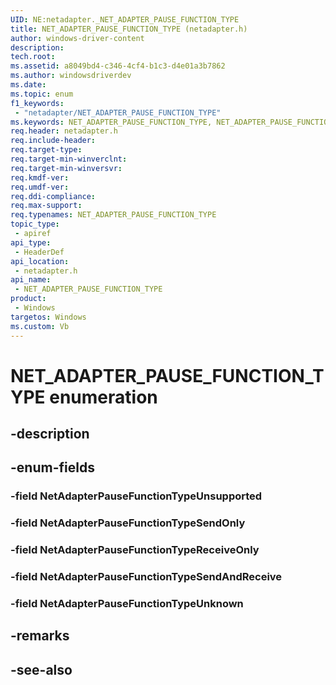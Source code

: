 ```yaml
---
UID: NE:netadapter._NET_ADAPTER_PAUSE_FUNCTION_TYPE
title: NET_ADAPTER_PAUSE_FUNCTION_TYPE (netadapter.h)
author: windows-driver-content
description: 
tech.root:
ms.assetid: a8049bd4-c346-4cf4-b1c3-d4e01a3b7862
ms.author: windowsdriverdev
ms.date: 
ms.topic: enum
f1_keywords:
 - "netadapter/NET_ADAPTER_PAUSE_FUNCTION_TYPE"
ms.keywords: NET_ADAPTER_PAUSE_FUNCTION_TYPE, NET_ADAPTER_PAUSE_FUNCTION_TYPE, 
req.header: netadapter.h
req.include-header:
req.target-type:
req.target-min-winverclnt:
req.target-min-winversvr:
req.kmdf-ver:
req.umdf-ver:
req.ddi-compliance:
req.max-support:
req.typenames: NET_ADAPTER_PAUSE_FUNCTION_TYPE
topic_type: 
 - apiref
api_type: 
 - HeaderDef
api_location: 
 - netadapter.h
api_name: 
 - NET_ADAPTER_PAUSE_FUNCTION_TYPE
product: 
 - Windows
targetos: Windows
ms.custom: Vb
---
```


# NET_ADAPTER_PAUSE_FUNCTION_TYPE enumeration

## -description



## -enum-fields

### -field NetAdapterPauseFunctionTypeUnsupported 
### -field NetAdapterPauseFunctionTypeSendOnly 
### -field NetAdapterPauseFunctionTypeReceiveOnly 
### -field NetAdapterPauseFunctionTypeSendAndReceive 
### -field NetAdapterPauseFunctionTypeUnknown 

## -remarks

## -see-also